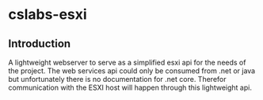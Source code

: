 # cslabs-esxi

## Introduction

A lightweight webserver to serve as a simplified esxi api for the needs of the project.
The web services api could only be consumed from .net or java but unfortunately there is
no documentation for .net core. Therefor communication with the ESXI host will happen 
through this lightweight api.